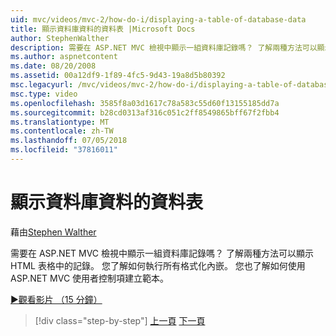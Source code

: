 ```yaml
---
uid: mvc/videos/mvc-2/how-do-i/displaying-a-table-of-database-data
title: 顯示資料庫資料的資料表 |Microsoft Docs
author: StephenWalther
description: 需要在 ASP.NET MVC 檢視中顯示一組資料庫記錄嗎？ 了解兩種方法可以顯示 HTML 表格中的記錄。 您了解如何執行所有 t...
ms.author: aspnetcontent
ms.date: 08/20/2008
ms.assetid: 00a12df9-1f89-4fc5-9d43-19a8d5b80392
msc.legacyurl: /mvc/videos/mvc-2/how-do-i/displaying-a-table-of-database-data
msc.type: video
ms.openlocfilehash: 3585f8a03d1617c78a583c55d60f13155185dd7a
ms.sourcegitcommit: b28cd0313af316c051c2ff8549865bff67f2fbb4
ms.translationtype: MT
ms.contentlocale: zh-TW
ms.lasthandoff: 07/05/2018
ms.locfileid: "37816011"
---
```

<a name="displaying-a-table-of-database-data"></a>顯示資料庫資料的資料表
====================
藉由[Stephen Walther](https://github.com/StephenWalther)

需要在 ASP.NET MVC 檢視中顯示一組資料庫記錄嗎？ 了解兩種方法可以顯示 HTML 表格中的記錄。 您了解如何執行所有格式化內嵌。 您也了解如何使用 ASP.NET MVC 使用者控制項建立範本。

[&#9654;觀看影片 （15 分鐘）](https://channel9.msdn.com/Blogs/ASP-NET-Site-Videos/displaying-a-table-of-database-data)

> [!div class="step-by-step"]
> [上一頁](creating-model-classes-with-linq-to-sql.md)
> [下一頁](what-is-aspnet-mvc-80-minute-technical-video-for-developers-building-nerddinner.md)
